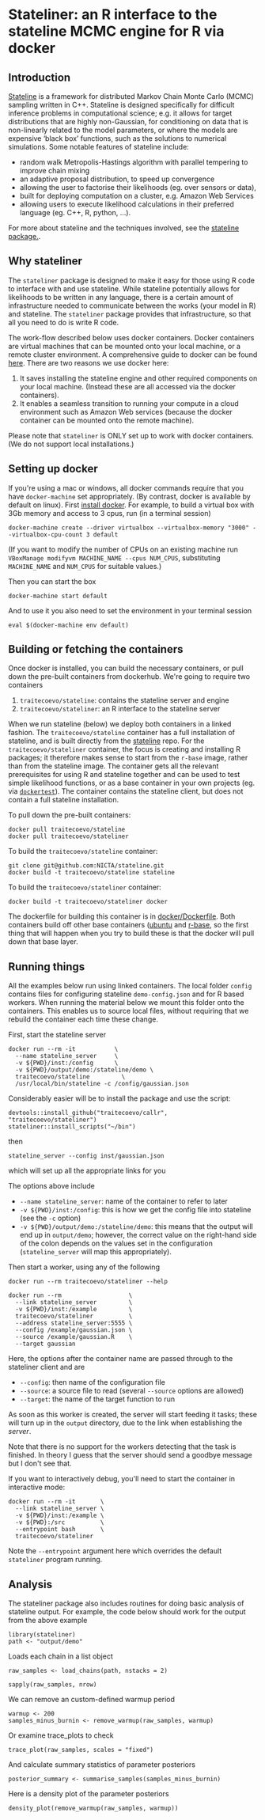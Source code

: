 # Stateliner: an R interface to the stateline MCMC engine for R via docker

## Introduction

[Stateline](https://github.com/NICTA/stateline) is a framework for distributed Markov Chain Monte Carlo (MCMC) sampling written in C++.  Stateline is designed specifically for difficult inference problems in computational science; e.g. it allows for target distributions that are highly non-Gaussian, for conditioning on data that is non-linearly related to the model parameters, or where the models are expensive ‘black box’ functions, such as the solutions to numerical simulations. Some notable features of stateline include:

- random walk Metropolis-Hastings algorithm with parallel tempering to improve chain mixing
- an adaptive proposal distribution, to speed up convergence
- allowing the user to factorise their likelihoods (eg. over sensors or data),
- built for deploying computation on a cluster, e.g. Amazon Web Services
- allowing users to execute likelihood calculations in their preferred language (eg. C++, R, python, ...).

For more about stateline and the techniques involved, see the [stateline package.](https://github.com/NICTA/stateline).

## Why stateliner

The `stateliner` package is designed to make it easy for those using R code to interface with and use stateline. While stateline potentially allows for likelihoods to be written in any language, there is a certain amount of infrastructure needed to communicate between the works (your model in R) and stateline. The `stateliner` package provides that infrastructure, so that all you need to do is write R code.

The work-flow described below uses docker containers. Docker containers are virtual machines that can be mounted onto your local machine, or a remote cluster environment. A comprehensive guide to docker can be found [here](http://docs.docker.com/mac/started/). There are two reasons we use docker here:

1. It saves installing the stateline engine and other required components on your local machine. (Instead these are all accessed via the docker containers).
2. It enables a seamless transition to running your compute in a cloud environment such as Amazon Web services (because the docker container can be mounted onto the remote machine).

Please note that `stateliner` is ONLY set up to work with docker containers. (We do not support local installations.)


## Setting up docker

If you're using a mac or windows, all docker commands require that you have `docker-machine` set appropriately. (By contrast, docker is available by default on linux). First [install docker](http://docs.docker.com/mac/started/). For example, to build a virtual box with 3Gb memory and access to 3 cpus, run (in a terminal session)

```
docker-machine create --driver virtualbox --virtualbox-memory "3000" --virtualbox-cpu-count 3 default
```
(If you want to modify the number of CPUs on an existing machine run `VBoxManage modifyvm MACHINE_NAME --cpus NUM_CPUS`, substituting `MACHINE_NAME` and `NUM_CPUS` for suitable values.)

Then you can start the box

```
docker-machine start default
```

And to use it you also need to set the environment in your terminal session

```
eval $(docker-machine env default)
```

## Building or fetching the containers

Once docker is installed, you can build the necessary containers, or pull down the pre-built containers from dockerhub. We're going to require two containers

1. `traitecoevo/stateline`: contains the stateline server and engine
2. `traitecoevo/stateliner`: an R interface to the stateline server

When we run stateline (below) we deploy both containers in a linked fashion. The `traitecoevo/stateline` container has a full installation of stateline, and is built directly from the [stateline](https://github.com/NICTA/stateline) repo. For the `traitecoevo/stateliner` container, the  focus is creating and installing R packages; it therefore makes sense to start from the `r-base` image, rather than from the stateline image.  The container gets all the relevant prerequisites for using R and stateline together and can be used to test simple likelihood functions, or as a base container in your own projects (eg. via  [`dockertest`](https://github.com/traitecoevo/dockertest)). The container contains the  stateline client, but does not contain a full stateline installation.

To pull down the pre-built containers:

    docker pull traitecoevo/stateline
    docker pull traitecoevo/stateliner

To build the `traitecoevo/stateline` container:

    git clone git@github.com:NICTA/stateline.git
    docker build -t traitecoevo/stateline stateline

To build the `traitecoevo/stateliner` container:

    docker build -t traitecoevo/stateliner docker

The dockerfile for building this container is in [docker/Dockerfile](docker/Dockerfile). Both containers build off other base containers ([ubuntu](https://hub.docker.com/_/ubuntu/) and [r-base](https://hub.docker.com/_/r-base/), so the first thing that will happen when you try to build these is that the docker will pull down that base layer.

## Running things

All the examples below run using linked containers. The local folder `config` contains files for configuring stateline `demo-config.json` and for R based workers. When running the material below we mount this folder onto the containers. This enables us to source local files, without requiring that we rebuild the container each time these change.

First, start the stateline server

    docker run --rm -it           \
      --name stateline_server     \
      -v ${PWD}/inst:/config      \
      -v ${PWD}/output/demo:/stateline/demo \
      traitecoevo/stateline         \
      /usr/local/bin/stateline -c /config/gaussian.json

Considerably easier will be to install the package and use the script:

    devtools::install_github("traitecoevo/callr", "traitecoevo/stateliner")
    stateliner::install_scripts("~/bin")

then

    stateline_server --config inst/gaussian.json

which will set up all the appropriate links for you

The options above include

* `--name stateline_server`: name of the container to refer to later
* `-v ${PWD}/inst:/config`: this is how we get the config file into stateline (see the `-c` option)
* `-v ${PWD}/output/demo:/stateline/demo`: this means that the output will end up in `output/demo`; however, the correct value on the right-hand side of the colon depends on the values set in the configuration (`stateline_server` will map this appropriately).

Then start a worker, using any of the following

    docker run --rm traitecoevo/stateliner --help

    docker run --rm                   \
      --link stateline_server         \
      -v ${PWD}/inst:/example         \
      traitecoevo/stateliner          \
      --address stateline_server:5555 \
      --config /example/gaussian.json \
      --source /example/gaussian.R    \
      --target gaussian

Here, the options after the container name are passed through to the stateliner client and are

* `--config`: then name of the configuration file
* `--source`: a source file to read (several `--source` options are allowed)
* `--target`: the name of the target function to run

As soon as this worker is created, the server will start feeding it tasks; these will turn up in the `output` directory, due to the link when establishing the *server*.

Note that there is no support for the workers detecting that the task is finished.  In theory I guess that the server should send a goodbye message but I don't see that.

If you want to interactively debug, you'll need to start the container in interactive mode:

    docker run --rm -it       \
      --link stateline_server \
      -v ${PWD}/inst:/example \
      -v ${PWD}:/src          \
      --entrypoint bash       \
      traitecoevo/stateliner

Note the `--entrypoint` argument here which overrides the default `stateliner` program running.

## Analysis

The stateliner package also includes routines for doing basic analysis of stateline output.
For example, the code below should work for the output from the above example

    library(stateliner)
    path <- "output/demo"

Loads each chain in a list object

    raw_samples <- load_chains(path, nstacks = 2)

    sapply(raw_samples, nrow)

We can remove an custom-defined warmup period

    warmup <- 200
    samples_minus_burnin <- remove_warmup(raw_samples, warmup)

Or examine trace_plots to check

    trace_plot(raw_samples, scales = "fixed")

And calculate summary statistics of parameter posteriors

    posterior_summary <- summarise_samples(samples_minus_burnin)

Here is a density plot of the parameter posteriors

    density_plot(remove_warmup(raw_samples, warmup))
